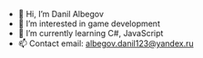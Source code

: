 - 👋 Hi, I’m Danil Albegov
- 👀 I’m interested in game development
- 🌱 I’m currently learning C#, JavaScript
- 📫 Contact email: albegov.danil123@yandex.ru

<!---
Albegov/Albegov is a ✨ special ✨ repository because its `README.md` (this file) appears on your GitHub profile.
You can click the Preview link to take a look at your changes.
--->
